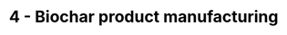 ---
title: "4 - Biochar product manufacturing"
description: "this is meta description"
draft: false
image : "images/portfolio/work2.jpg"
bg_image: "images/feature-bg.jpg"
menu:
  main:
    parent: "Systems analysis"
    name: "4. Biochar product"
    weight: 5

category: "Module"

# Page-specific JavaScript & CSS #ESA
js : []
css : []

---